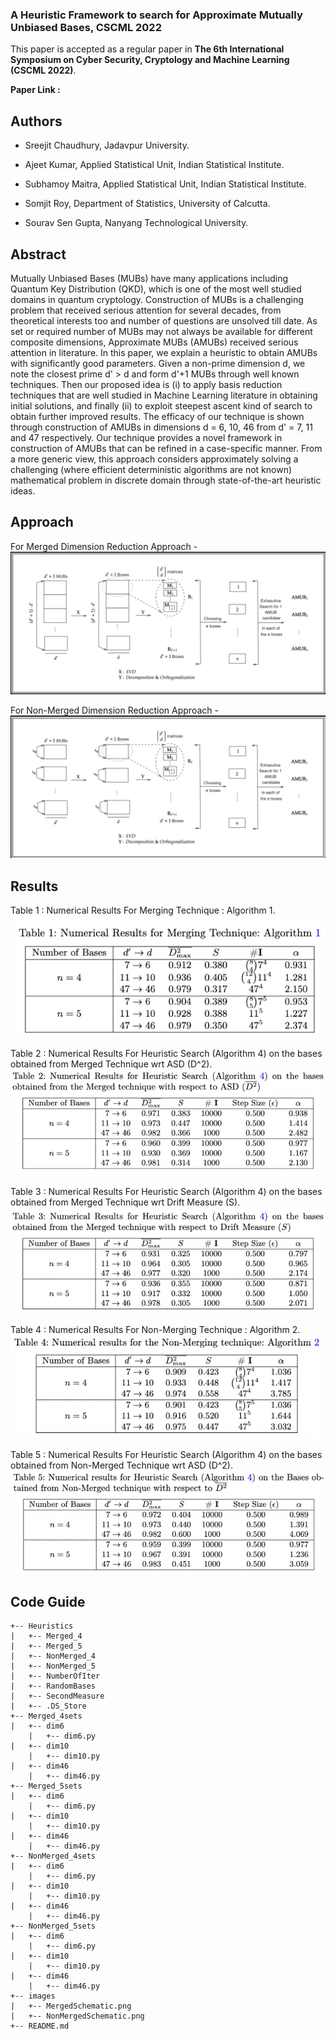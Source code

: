 ### A Heuristic Framework to search for Approximate Mutually Unbiased Bases, CSCML 2022

This paper is accepted as a regular paper in **The 6th International Symposium on Cyber Security, Cryptology and Machine Learning (CSCML 2022)**.

**Paper Link :**

## Authors
* Sreejit Chaudhury, Jadavpur University.

* Ajeet Kumar, Applied Statistical Unit, Indian Statistical Institute.

* Subhamoy Maitra, Applied Statistical Unit, Indian Statistical Institute.

* Somjit Roy, Department of Statistics, University of Calcutta.

* Sourav Sen Gupta, Nanyang Technological University.

## Abstract
Mutually Unbiased Bases (MUBs) have many applications including Quantum Key Distribution (QKD), which is one of the most well studied domains in quantum cryptology. Construction of MUBs is a challenging problem that received serious attention for several decades, from theoretical interests too and number of questions are unsolved till date. As set or required number of MUBs may not always be available for different composite dimensions, Approximate MUBs (AMUBs) received serious attention in literature. In this paper, we explain a heuristic to obtain AMUBs with significantly good parameters. Given a non-prime dimension d, we note the closest prime d' > d and form d'+1 MUBs through well known techniques. Then our proposed idea is (i) to apply basis reduction techniques that are well studied in Machine Learning literature in obtaining initial solutions, and finally (ii) to exploit steepest ascent kind of search to obtain further improved results. The efficacy of our technique is shown through construction of AMUBs in dimensions d = 6, 10, 46 from d' = 7, 11 and 47 respectively. Our technique provides a novel framework in construction of AMUBs that can be refined in a case-specific manner. From a more generic view, this approach considers approximately solving a challenging (where efficient deterministic algorithms are not known) mathematical problem in discrete domain through state-of-the-art heuristic ideas.

## Approach
For Merged Dimension Reduction Approach -
![Merged Approach](/images/MergedSchematic.png)

For Non-Merged Dimension Reduction Approach -
![Non-Merged Approach](/images/NonMergedSchematic.png)

## Results
Table 1 : Numerical Results For Merging Technique : Algorithm 1.
![Table1](/images/Table1.png)

Table 2 : Numerical Results For Heuristic Search (Algorithm 4) on the bases obtained from Merged Technique wrt ASD (D^2).
![Table2](/images/Table2.png)

Table 3 : Numerical Results For Heuristic Search (Algorithm 4) on the bases obtained from Merged Technique wrt Drift Measure (S).
![Table3](/images/Table3.png)

Table 4 : Numerical Results For Non-Merging Technique : Algorithm 2.
![Table4](/images/Table4.png)

Table 5 : Numerical Results For Heuristic Search (Algorithm 4) on the bases obtained from Non-Merged Technique wrt ASD (D^2).
![Table5](/images/Table5.png)

## Code Guide

```
+-- Heuristics
|   +-- Merged_4
|   +-- Merged_5
|   +-- NonMerged_4
|   +-- NonMerged_5
|   +-- NumberOfIter
|   +-- RandomBases
|   +-- SecondMeasure
|   +-- .DS_Store
+-- Merged_4sets
|   +-- dim6
    |   +-- dim6.py
|   +-- dim10
    |   +-- dim10.py
|   +-- dim46
    |   +-- dim46.py
+-- Merged_5sets
|   +-- dim6
    |   +-- dim6.py
|   +-- dim10
    |   +-- dim10.py
|   +-- dim46
    |   +-- dim46.py
+-- NonMerged_4sets
|   +-- dim6
    |   +-- dim6.py
|   +-- dim10
    |   +-- dim10.py
|   +-- dim46
    |   +-- dim46.py
+-- NonMerged_5sets
|   +-- dim6
    |   +-- dim6.py
|   +-- dim10
    |   +-- dim10.py
|   +-- dim46
    |   +-- dim46.py
+-- images 
|   +-- MergedSchematic.png
|   +-- NonMergedSchematic.png
+-- README.md
````



